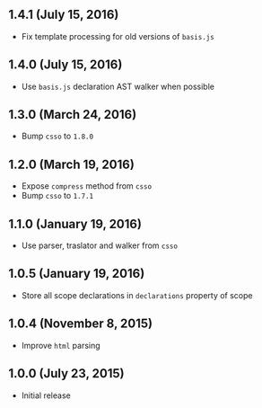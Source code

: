 ## 1.4.1 (July 15, 2016)

- Fix template processing for old versions of `basis.js`

## 1.4.0 (July 15, 2016)

- Use `basis.js` declaration AST walker when possible

## 1.3.0 (March 24, 2016)

- Bump `csso` to `1.8.0`

## 1.2.0 (March 19, 2016)

- Expose `compress` method from `csso`
- Bump `csso` to `1.7.1`

## 1.1.0 (January 19, 2016)

- Use parser, traslator and walker from `csso`

## 1.0.5 (January 19, 2016)

- Store all scope declarations in `declarations` property of scope

## 1.0.4 (November 8, 2015)

- Improve `html` parsing

## 1.0.0 (July 23, 2015)

- Initial release
